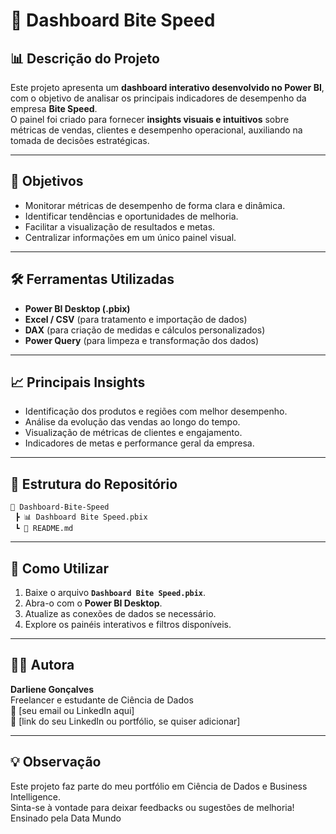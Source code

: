 # 🧠 Dashboard Bite Speed

## 📊 Descrição do Projeto
Este projeto apresenta um **dashboard interativo desenvolvido no Power BI**, com o objetivo de analisar os principais indicadores de desempenho da empresa **Bite Speed**.  
O painel foi criado para fornecer **insights visuais e intuitivos** sobre métricas de vendas, clientes e desempenho operacional, auxiliando na tomada de decisões estratégicas.

---

## 🎯 Objetivos
- Monitorar métricas de desempenho de forma clara e dinâmica.  
- Identificar tendências e oportunidades de melhoria.  
- Facilitar a visualização de resultados e metas.  
- Centralizar informações em um único painel visual.  

---

## 🛠️ Ferramentas Utilizadas
- **Power BI Desktop (.pbix)**  
- **Excel / CSV** (para tratamento e importação de dados)  
- **DAX** (para criação de medidas e cálculos personalizados)  
- **Power Query** (para limpeza e transformação dos dados)

---

## 📈 Principais Insights
- Identificação dos produtos e regiões com melhor desempenho.  
- Análise da evolução das vendas ao longo do tempo.  
- Visualização de métricas de clientes e engajamento.  
- Indicadores de metas e performance geral da empresa.

---

## 📂 Estrutura do Repositório
```
📁 Dashboard-Bite-Speed
 ┣ 📊 Dashboard Bite Speed.pbix
 ┗ 📄 README.md
```

---

## 🚀 Como Utilizar
1. Baixe o arquivo **`Dashboard Bite Speed.pbix`**.  
2. Abra-o com o **Power BI Desktop**.  
3. Atualize as conexões de dados se necessário.  
4. Explore os painéis interativos e filtros disponíveis.  

---

## 👩‍💻 Autora
**Darliene Gonçalves**  
Freelancer e estudante de Ciência de Dados  
📧 [seu email ou LinkedIn aqui]  
💼 [link do seu LinkedIn ou portfólio, se quiser adicionar]

---

## 💡 Observação
Este projeto faz parte do meu portfólio em Ciência de Dados e Business Intelligence.  
Sinta-se à vontade para deixar feedbacks ou sugestões de melhoria!
Ensinado pela Data Mundo
